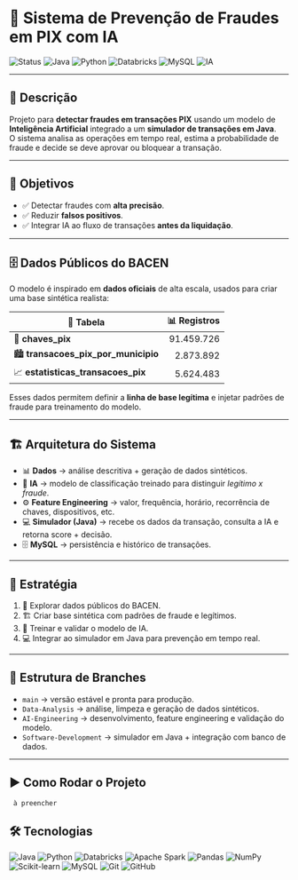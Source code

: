 # 🚀 Sistema de Prevenção de Fraudes em PIX com IA  

![Status](https://img.shields.io/badge/Status-Em%20Desenvolvimento-yellow)
![Java](https://img.shields.io/badge/Backend-Java-orange)
![Python](https://img.shields.io/badge/Data%20Science-Python-blue)
![Databricks](https://img.shields.io/badge/Platform-Databricks-red)
![MySQL](https://img.shields.io/badge/Database-MySQL-lightblue)
![IA](https://img.shields.io/badge/AI-ML%20Model-green)

---

## 📌 Descrição  
Projeto para **detectar fraudes em transações PIX** usando um modelo de **Inteligência Artificial** integrado a um **simulador de transações em Java**.  
O sistema analisa as operações em tempo real, estima a probabilidade de fraude e decide se deve aprovar ou bloquear a transação.  

---

## 🎯 Objetivos  
- ✅ Detectar fraudes com **alta precisão**.  
- ✅ Reduzir **falsos positivos**.  
- ✅ Integrar IA ao fluxo de transações **antes da liquidação**.  

---

## 🗄️ Dados Públicos do BACEN  
O modelo é inspirado em **dados oficiais** de alta escala, usados para criar uma base sintética realista:  

| 📂 Tabela                           | 📊 Registros   |
|------------------------------------|---------------:|
| 🔑 **chaves_pix**                  | 91.459.726     |
| 🏙️ **transacoes_pix_por_municipio** | 2.873.892      |
| 📈 **estatisticas_transacoes_pix**  | 5.624.483      |

Esses dados permitem definir a **linha de base legítima** e injetar padrões de fraude para treinamento do modelo.  

---

## 🏗️ Arquitetura do Sistema  
- 📊 **Dados** → análise descritiva + geração de dados sintéticos.  
- 🧠 **IA** → modelo de classificação treinado para distinguir *legítimo x fraude*.  
- ⚙️ **Feature Engineering** → valor, frequência, horário, recorrência de chaves, dispositivos, etc.  
- 💻 **Simulador (Java)** → recebe os dados da transação, consulta a IA e retorna score + decisão.  
- 🗄️ **MySQL** → persistência e histórico de transações.  

---

## 📌 Estratégia  
1. 🔎 Explorar dados públicos do BACEN.  
2. 🏗️ Criar base sintética com padrões de fraude e legítimos.  
3. 🧠 Treinar e validar o modelo de IA.  
4. 💻 Integrar ao simulador em Java para prevenção em tempo real.  

---
## 🌲 Estrutura de Branches  
- `main` → versão estável e pronta para produção.  
- `Data-Analysis` → análise, limpeza e geração de dados sintéticos.  
- `AI-Engineering` → desenvolvimento, feature engineering e validação do modelo.  
- `Software-Development` → simulador em Java + integração com banco de dados.  

---




## ▶️ Como Rodar o Projeto


```  à preencher ```

## 🛠️ Tecnologias  

![Java](https://img.shields.io/badge/Java-ED8B00?style=flat-square&logo=openjdk&logoColor=white)
![Python](https://img.shields.io/badge/Python-3776AB?style=flat-square&logo=python&logoColor=white)
![Databricks](https://img.shields.io/badge/Databricks-FF3621?style=flat-square&logo=databricks&logoColor=white)
![Apache Spark](https://img.shields.io/badge/Apache%20Spark-E25A1C?style=flat-square&logo=apachespark&logoColor=white)
![Pandas](https://img.shields.io/badge/Pandas-150458?style=flat-square&logo=pandas&logoColor=white)
![NumPy](https://img.shields.io/badge/NumPy-013243?style=flat-square&logo=numpy&logoColor=white)
![Scikit-learn](https://img.shields.io/badge/Scikit--learn-F7931E?style=flat-square&logo=scikitlearn&logoColor=white)
![MySQL](https://img.shields.io/badge/MySQL-4479A1?style=flat-square&logo=mysql&logoColor=white)
![Git](https://img.shields.io/badge/Git-F05032?style=flat-square&logo=git&logoColor=white)
![GitHub](https://img.shields.io/badge/GitHub-181717?style=flat-square&logo=github&logoColor=white)
